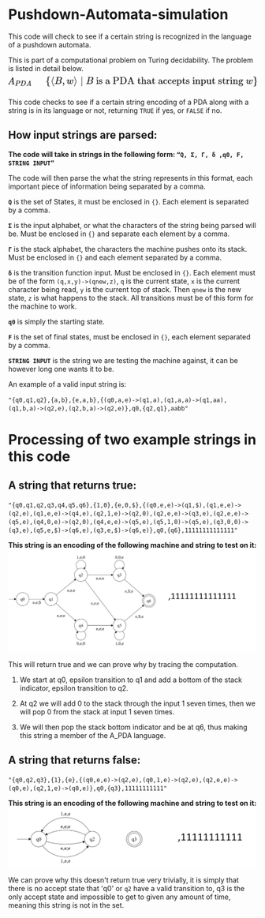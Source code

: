 # Pushdown-Automata-simulation
This code will check to see if a certain string is recognized in the language of a pushdown automata.

This is part of a computational problem on Turing decidability. The problem is listed in detail below.
![Image](Images/Screenshot%202024-12-10%20155719.png)

This code checks to see if a certain string encoding of a PDA along with a string is in its language or not, returning `TRUE` if yes, or `FALSE` if no. 

## How input strings are parsed:


**The code will take in strings in the following form: `“Q, Σ, Γ, δ ,q0, F, STRING INPUT”`**

The code will then parse the what the string represents in this format, each important piece of information being separated by a comma.

**`Q`** is the set of States, it must be enclosed in `{}`. Each element is separated by a comma.

**`Σ`** is the input alphabet, or what the characters of the string being parsed will be. Must be enclosed in `{}` and separate each element by a comma.

**`Γ`** is the stack alphabet, the characters the machine pushes onto its stack. Must be enclosed in `{}` and each element separated by a comma.

**`δ`** is the transition function input. Must be enclosed in `{}`. Each element must be of the form `(q,x,y)->(qnew,z)`, `q` is the current state, `x` is the current character being read, `y` is the current top of stack. Then `qnew` is the new state, `z` is what happens to the stack. All transitions must be of this form for the machine to work.

**`q0`** is simply the starting state.

**`F`** is the set of final states, must be enclosed in `{}`, each element separated by a comma.

**`STRING INPUT`** is the string we are testing the machine against, it can be however long one wants it to be.



An example of a valid input string is:

`"{q0,q1,q2},{a,b},{e,a,b},{(q0,a,e)->(q1,a),(q1,a,a)->(q1,aa),(q1,b,a)->(q2,e),(q2,b,a)->(q2,e)},q0,{q2,q1},aabb"`

# Processing of two example strings in this code

## A string that returns true:

`"{q0,q1,q2,q3,q4,q5,q6},{1,0},{e,0,$},{(q0,e,e)->(q1,$),(q1,e,e)->(q2,e),(q1,e,e)->(q4,e),(q2,1,e)->(q2,0),(q2,e,e)->(q3,e),(q2,e,e)->(q5,e),(q4,0,e)->(q2,0),(q4,e,e)->(q5,e),(q5,1,0)->(q5,e),(q3,0,0)->(q3,e),(q5,e,$)->(q6,e),(q3,e,$)->(q6,e)},q0,{q6},11111111111111"`

**This string is an encoding of the following machine and string to test on it:**
![Image](Images/string%20in%20PDA%20set.png)

This will return true and we can prove why by tracing the computation. 

1. We start at q0, epsilon transition to q1 and add a bottom of the stack indicator, epsilon transition to q2. 

2. At q2 we will add 0 to the stack through the input 1 seven times, then we will pop 0 from the stack at input 1 seven times. 

3. We will then pop the stack bottom indicator and be at q6, thus making this string a member of the A_PDA language.


## A string that returns false:

`"{q0,q2,q3},{1},{e},{(q0,e,e)->(q2,e),(q0,1,e)->(q2,e),(q2,e,e)->(q0,e),(q2,1,e)->(q0,e)},q0,{q3},11111111111"`

**This string is an encoding of the following machine and string to test on it:**
![Image](Images/notin%20PDA%20set.png)

We can prove why this doesn't return true very trivially, it is simply that there is no accept state that 'q0' or `q2` have a valid transition to, q3 is the only accept state and impossible to get to given any amount of time, meaning this string is not in the set.















